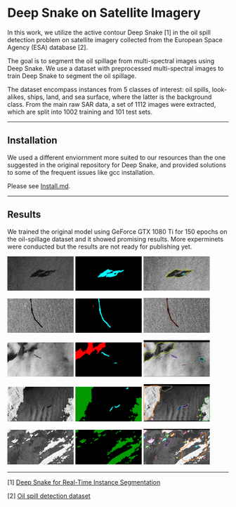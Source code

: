 # Deep Snake on Satellite Imagery

In this work, we utilize the active contour Deep Snake [1] in the oil spill detection problem on satellite imagery collected from the European Space Agency (ESA) database [2].

The goal is to segment the oil spillage from multi-spectral images using Deep Snake. We use a dataset with preprocessed multi-spectral images to train Deep Snake to segment the oil spillage. 

The dataset encompass instances from 5 classes of interest: oil spills, look-alikes, ships, land, and sea surface, where the latter is the background class. From the main raw SAR data, a set of 1112 images were extracted, which are split into 1002 training and 101 test sets.

---

## Installation

We used a different enviornment more suited to our resources than the one suggested in the original repository for Deep Snake, and provided solutions to some of the frequent issues like gcc installation.

Please see [Install.md](Install.md).

---

## Results

We trained the original model using GeForce GTX 1080 Ti for 150 epochs on the oil-spillage dataset and it showed promising results. More experminets were conducted but the results are not ready for publishing yet.

<img src="samples/test/img_0007_test.jpg"  width=30% height=30%> <img src="samples/labels/img_0007_test.png"  width=30% height=30%> <img src="samples/inference/img_0007_test.png"  width=30% height=30%>

<img src="samples/test/img_0014_test.jpg"  width=30% height=30%> <img src="samples/labels/img_0014_test.png"  width=30% height=30%> <img src="samples/inference/img_0014_test.png"  width=30% height=30%>

<img src="samples/test/img_0069_test.jpg"  width=30% height=30%> <img src="samples/labels/img_0069_test.png"  width=30% height=30%> <img src="samples/inference/img_0069_test.png"  width=30% height=30%>

<img src="samples/test/img_0072_test.jpg"  width=30% height=30%> <img src="samples/labels/img_0072_test.png"  width=30% height=30%> <img src="samples/inference/img_0072_test.png"  width=30% height=30%>

<img src="samples/test/img_0096_test.jpg"  width=30% height=30%> <img src="samples/labels/img_0096_test.png"  width=30% height=30%> <img src="samples/inference/img_0096_test.png"  width=30% height=30%>

---

[1] [Deep Snake for Real-Time Instance Segmentation](https://openaccess.thecvf.com/content_CVPR_2020/papers/Peng_Deep_Snake_for_Real-Time_Instance_Segmentation_CVPR_2020_paper.pdf)

[2] [Oil spill detection dataset](https://m4d.iti.gr/oil-spill-detection-dataset/)
